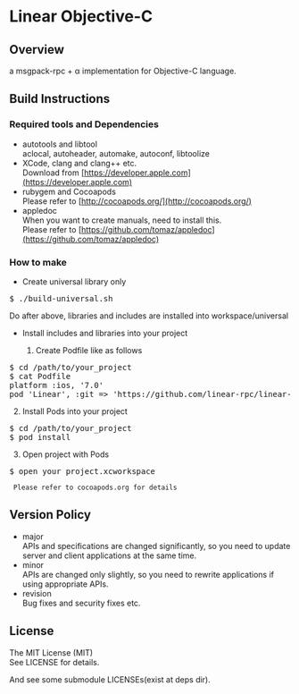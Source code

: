 # Linear Objective-C

## Overview

a msgpack-rpc + α implementation for Objective-C language.

## Build Instructions
### Required tools and Dependencies
* autotools and libtool<br>
  aclocal, autoheader, automake, autoconf, libtoolize  
* XCode, clang and clang++ etc.<br>
  Download from [https://developer.apple.com](https://developer.apple.com)  
* rubygem and Cocoapods<br>
  Please refer to [http://cocoapods.org/](http://cocoapods.org/)  
* appledoc<br>
  When you want to create manuals, need to install this.  
  Please refer to [https://github.com/tomaz/appledoc](https://github.com/tomaz/appledoc)

### How to make
* Create universal library only
<pre class="fragment">
$ ./build-universal.sh
</pre>
Do after above, libraries and includes are installed into workspace/universal

* Install includes and libraries into your project

  1. Create Podfile like as follows
<pre class="fragment">
$ cd /path/to/your_project
$ cat Podfile
platform :ios, '7.0'
pod 'Linear', :git => 'https://github.com/linear-rpc/linear-ios'
</pre>
  2. Install Pods into your project
<pre class="fragment">
$ cd /path/to/your_project
$ pod install
</pre>
  3. Open project with Pods
<pre class="fragment">
$ open your_project.xcworkspace
</pre>
     Please refer to cocoapods.org for details

## Version Policy
* major<br>
  APIs and specifications are changed significantly,
  so you need to update server and client applications at the same time.
* minor<br>
  APIs are changed only slightly,
  so you need to rewrite applications if using appropriate APIs.
* revision<br>
  Bug fixes and security fixes etc.

## License
The MIT License (MIT)  
See LICENSE for details.  

And see some submodule LICENSEs(exist at deps dir).

